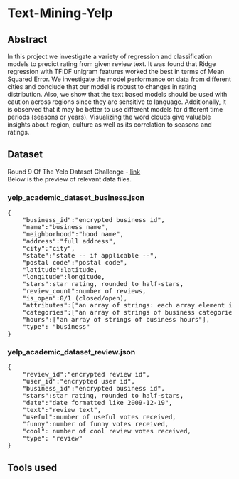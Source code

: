 # Text-Mining-Yelp
## Abstract
In this project we investigate a variety of
regression and classification models to predict
rating from given review text. It was found that
Ridge regression with TFIDF unigram features
worked the best in terms of Mean Squared Error.
We investigate the model performance on data
from different cities and conclude that our model
is robust to changes in rating distribution. Also,
we show that the text based models should be
used with caution across regions since they are
sensitive to language. Additionally, it is observed
that it may be better to use different models for
different time periods (seasons or years).
Visualizing the word clouds give valuable insights
about region, culture as well as its correlation to
seasons and ratings.
## Dataset
Round 9 Of The Yelp Dataset Challenge - [link](https://www.yelp.com/dataset_challenge/dataset "Yelp Data Challenge")  
Below is the preview of relevant data files.

### yelp_academic_dataset_business.json
<pre>
{
    "business_id":"encrypted business id",
    "name":"business name",
    "neighborhood":"hood name",
    "address":"full address",
    "city":"city",
    "state":"state -- if applicable --",
    "postal code":"postal code",
    "latitude":latitude,
    "longitude":longitude,
    "stars":star rating, rounded to half-stars,
    "review_count":number of reviews,
    "is_open":0/1 (closed/open),
    "attributes":["an array of strings: each array element is an attribute"],
    "categories":["an array of strings of business categories"],
    "hours":["an array of strings of business hours"],
    "type": "business"
}
</pre>
### yelp_academic_dataset_review.json
<pre>
{
    "review_id":"encrypted review id",
    "user_id":"encrypted user id",
    "business_id":"encrypted business id",
    "stars":star rating, rounded to half-stars,
    "date":"date formatted like 2009-12-19",
    "text":"review text",
    "useful":number of useful votes received,
    "funny":number of funny votes received,
    "cool": number of cool review votes received,
    "type": "review"
}
</pre>

## Tools used
